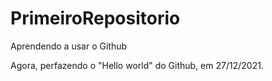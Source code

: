 # PrimeiroRepositorio
Aprendendo a usar o Github

Agora, perfazendo o "Hello world" do Github, em 27/12/2021.
